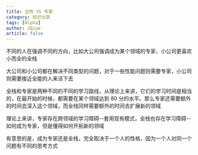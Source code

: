 ```yaml
---
title: 全栈 VS 专家
category: 知识分享
tags: [Alpha]
author: JQiue
article: false
---
```


不同的人在强调不同的方向，比如大公司强调成为某个领域的专家，小公司更喜欢小而全的全栈

大公司和小公司都在解决不同类型的问题，对于一些性能问题则需要专家，小公司则需要接近全能的人来活下去

全栈和专家是两种不同的不同的学习路线，从理论上来讲，它们的学习时间是相当的，在最开始的时候，都需要在某个领域达到 80 分的水平。那么专家还需要额外的时间去深入这个领域，而全栈同样需要额外的时间去扩展新的领域

理论上来讲，专家存在跨领域的学习障碍--套用现有模式，全栈也存在学习障碍--如何成为专家，但是懂得如何开拓新的领域

有意思的是，成为专家还是全栈，完全取决于一个人的性格，因为一个人对同一个问题有不同的思考方式
